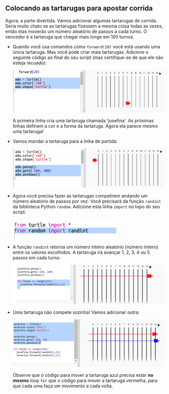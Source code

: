## Colocando as tartarugas para apostar corrida

Agora, a parte divertida. Vamos adicionar algumas tartarugas de corrida. Seria muito chato se as tartarugas fizessem a mesma coisa todas as vezes, então elas moverão um número aleatório de passos a cada turno. O vencedor é a tartaruga que chegar mais longe em 100 turnos.

+ Quando você usa comandos como `forward(20)` você está usando uma única tartaruga. Mas você pode criar mais tartarugas. Adicione o seguinte código ao final do seu script (mas certifique-se de que ele não esteja recuado):
    
    ![screenshot](images/race-red.png)
    
    A primeira linha cria uma tartaruga chamada 'josefina'. As próximas linhas definem a cor e a forma da tartaruga. Agora ela parece mesmo uma tartaruga!

+ Vamos mandar a tartaruga para a linha de partida:
    
    ![screenshot](images/race-start.png)

+ Agora você precisa fazer as tartarugas competirem andando um número aleatório de passos por vez. Você precisará da função `randint` da biblioteca Python `random`. Adicione esta linha `import` no topo do seu script:
    
    ![screenshot](images/race-randint.png)

+ A função `randint` retorna um número inteiro aleatório (número inteiro) entre os valores escolhidos. A tartaruga irá avançar 1, 2, 3, 4 ou 5 passos em cada turno.
    
    ![screenshot](images/race-random.png)

+ Uma tartaruga não compete sozinha! Vamos adicionar outra:
    
    ![screenshot](images/race-blue.png)
    
    Observe que o código para mover a tartaruga azul precisa estar **no mesmo** loop `for` que o código para mover a tartaruga vermelha, para que cada uma faça um movimento a cada volta.